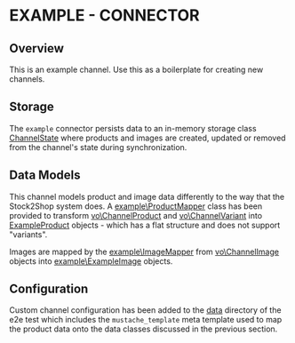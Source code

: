 # EXAMPLE - CONNECTOR

## Overview

This is an example channel. 
Use this as a boilerplate for creating new channels.

## Storage

The `example` connector persists data to an in-memory storage class [ChannelState](./ChannelState.php)
where products and images are created, updated or removed from the channel's state during synchronization. 

## Data Models

This channel models product and image data differently to the way that the Stock2Shop system does. 
A [example\ProductMapper](./ProductMapper.php) class has been provided to transform [vo\ChannelProduct](../../../vo/ChannelProduct.php) 
and [vo\ChannelVariant](../../../vo/ChannelImage.php) into [ExampleProduct](ExampleProduct.php) objects - 
which has a flat structure and does not support "variants".

Images are mapped by the [example\ImageMapper](./ImageMapper.php) from [vo\ChannelImage](../../../vo/ChannelImage) objects
into [example\ExampleImage](./ExampleImage.php) objects.

## Configuration

Custom channel configuration has been added to the [data](../../../../../../tests/e2e/data/channels/example) directory
of the e2e test which includes the `mustache_template` meta template used to map the product data onto the data classes 
discussed in the previous section.